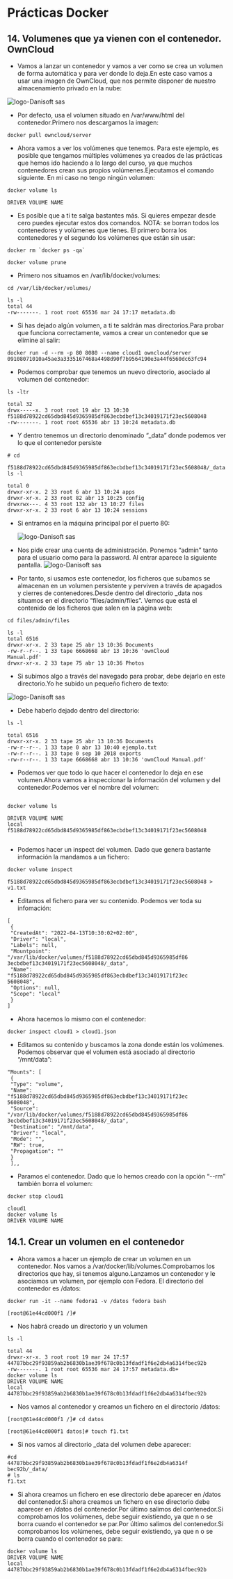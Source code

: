 # Prácticas Docker

## 14. Volumenes que ya vienen con el contenedor. OwnCloud

- Vamos a lanzar un contenedor y vamos a ver como se crea un volumen de forma automática y para ver donde lo deja.En este caso vamos a usar una imagen de OwnCloud, que nos permite disponer de nuestro almacenamiento privado en la nube:

![logo-Danisoft sas](../owncloud.png)

- Por defecto, usa el volumen situado en /var/www/html del contenedor.Primero nos descargamos la imagen:

```
docker pull owncloud/server
```

- Ahora vamos a ver los volúmenes que tenemos. Para este ejemplo, es
  posible que tengamos múltiples volúmenes ya creados de las prácticas
  que hemos ido haciendo a lo largo del curso, ya que muchos contenedores crean sus propios volúmenes.Ejecutamos el comando siguiente. En mi caso no tengo ningún volumen:

```
docker volume ls

DRIVER VOLUME NAME
```

- Es posible que a ti te salga bastantes más. Si quieres empezar desde
  cero puedes ejecutar estos dos comandos. NOTA: se borran todos los contenedores y volúmenes que tienes. El primero borra los contenedores y el segundo los volúmenes que están sin usar:

```
docker rm `docker ps -qa`

docker volume prune
```

- Primero nos situamos en /var/lib/docker/volumes:

```
cd /var/lib/docker/volumes/

ls -l
total 44
-rw-------. 1 root root 65536 mar 24 17:17 metadata.db

```

- Si has dejado algún volumen, a ti te saldrán mas directorios.Para probar que funciona correctamente, vamos a crear un contenedor que se elimine al salir:

```
docker run -d --rm -p 80 8080 --name cloud1 owncloud/server
09108071010a45ae3a3335167468a4498d90f7b9564190e3a44f6560dc63fc94
```

- Podemos comprobar que tenemos un nuevo directorio, asociado al volumen del contenedor:

```
ls -ltr

total 32
drwx-----x. 3 root root 19 abr 13 10:30
f5188d78922cd65dbd845d9365985df863ecbdbef13c34019171f23ec5608048
-rw-------. 1 root root 65536 abr 13 10:24 metadata.db
```

- Y dentro tenemos un directorio denominado “\_data” donde podemos ver
  lo que el contenedor persiste

```
# cd

f5188d78922cd65dbd845d9365985df863ecbdbef13c34019171f23ec5608048/_data
ls -l

total 0
drwxr-xr-x. 2 33 root 6 abr 13 10:24 apps
drwxr-xr-x. 2 33 root 82 abr 13 10:25 config
drwxrwx---. 4 33 root 132 abr 13 10:27 files
drwxr-xr-x. 2 33 root 6 abr 13 10:24 sessions
```

- Si entramos en la máquina principal por el puerto 80:

  ![logo-Danisoft sas](../owncloud1.png)

- Nos pide crear una cuenta de administración. Ponemos “admin” tanto
  para el usuario como para la password. Al entrar aparece la siguiente
  pantalla.
  ![logo-Danisoft sas](../owncloud2.png)

- Por tanto, si usamos este contenedor, los ficheros que subamos se
  almacenan en un volumen persistente y perviven a través de apagados y
  cierres de contenedores.Desde dentro del directorio \_data nos situamos en el directorio “files/admin/files”. Vemos que está el contenido de los ficheros que salen en la página web:

```
cd files/admin/files

ls -l
total 6516
drwxr-xr-x. 2 33 tape 25 abr 13 10:36 Documents
-rw-r--r--. 1 33 tape 6668668 abr 13 10:36 'ownCloud
Manual.pdf'
drwxr-xr-x. 2 33 tape 75 abr 13 10:36 Photos

```

- Si subimos algo a través del navegado para probar, debe dejarlo en este
  directorio.Yo he subido un pequeño fichero de texto:

![logo-Danisoft sas](../owncloud3.png)

- Debe haberlo dejado dentro del directorio:

```
ls -l

total 6516
drwxr-xr-x. 2 33 tape 25 abr 13 10:36 Documents
-rw-r--r--. 1 33 tape 0 abr 13 10:40 ejemplo.txt
-rw-r--r--. 1 33 tape 0 sep 10 2018 exports
-rw-r--r--. 1 33 tape 6668668 abr 13 10:36 'ownCloud Manual.pdf'

```

- Podemos ver que todo lo que hacer el contenedor lo deja en ese volumen.Ahora vamos a inspeccionar la información del volumen y del contenedor.Podemos ver el nombre del volumen:

```

docker volume ls

DRIVER VOLUME NAME
local
f5188d78922cd65dbd845d9365985df863ecbdbef13c34019171f23ec5608048


```

- Podemos hacer un inspect del volumen. Dado que genera bastante información la mandamos a un fichero:

```
docker volume inspect

f5188d78922cd65dbd845d9365985df863ecbdbef13c34019171f23ec5608048 > v1.txt
```

- Editamos el fichero para ver su contenido. Podemos ver toda su infomación:

```
[
 {
 "CreatedAt": "2022-04-13T10:30:02+02:00",
 "Driver": "local",
 "Labels": null,
 "Mountpoint":
"/var/lib/docker/volumes/f5188d78922cd65dbd845d9365985df86
3ecbdbef13c34019171f23ec5608048/_data",
 "Name":
"f5188d78922cd65dbd845d9365985df863ecbdbef13c34019171f23ec
5608048",
 "Options": null,
 "Scope": "local"
 }
]

```

- Ahora hacemos lo mismo con el contenedor:

```
docker inspect cloud1 > cloud1.json
```

- Editamos su contenido y buscamos la zona donde están los volúmenes.
  Podemos observar que el volumen está asociado al directorio “/mnt/data”:

```
"Mounts": [
 {
 "Type": "volume",
 "Name":
"f5188d78922cd65dbd845d9365985df863ecbdbef13c34019171f23ec
5608048",
 "Source":
"/var/lib/docker/volumes/f5188d78922cd65dbd845d9365985df86
3ecbdbef13c34019171f23ec5608048/_data",
 "Destination": "/mnt/data",
 "Driver": "local",
 "Mode": "",
 "RW": true,
 "Propagation": ""
 }
 ],,

```

- Paramos el contenedor. Dado que lo hemos creado con la opción “--rm”
  también borra el volumen:

```
docker stop cloud1

cloud1
docker volume ls
DRIVER VOLUME NAME

```

## 14.1. Crear un volumen en el contenedor

- Ahora vamos a hacer un ejemplo de crear un volumen en un contenedor. Nos vamos a /var/docker/lib/volumes.Comprobamos los directorios que hay, si tenemos alguno.Lanzamos un contenedor y le asociamos un volumen, por ejemplo con Fedora. El directorio del contenedor es /datos:

```
docker run -it --name fedora1 -v /datos fedora bash

[root@61e44cd000f1 /]#
```

- Nos habrá creado un directorio y un volumen

```
ls -l

total 44
drwxr-xr-x. 3 root root 19 mar 24 17:57
44787bbc29f93859ab2b6830b1ae39f678c0b13fdadf1f6e2db4a6314fbec92b
-rw-------. 1 root root 65536 mar 24 17:57 metadata.db+
docker volume ls
DRIVER VOLUME NAME
local
44787bbc29f93859ab2b6830b1ae39f678c0b13fdadf1f6e2db4a6314fbec92b
```

- Nos vamos al contenedor y creamos un fichero en el directorio /datos:

```
[root@61e44cd000f1 /]# cd datos

[root@61e44cd000f1 datos]# touch f1.txt
```

- Si nos vamos al directorio \_data del volumen debe aparecer:

```
#cd
44787bbc29f93859ab2b6830b1ae39f678c0b13fdadf1f6e2db4a6314f
bec92b/_data/
# ls
f1.txt
```

- Si ahora creamos un fichero en ese directorio debe aparecer en /datos
  del contenedor.Si ahora creamos un fichero en ese directorio debe aparecer en /datos del contenedor.Por último salimos del contenedor.Si comprobamos los volúmenes, debe seguir existiendo, ya que n o se borra cuando el contenedor se par.Por último salimos del contenedor.Si comprobamos los volúmenes, debe seguir existiendo, ya que n o se borra cuando el contenedor se para:

```
docker volume ls
DRIVER VOLUME NAME
local
44787bbc29f93859ab2b6830b1ae39f678c0b13fdadf1f6e2db4a6314fbec92b
```
